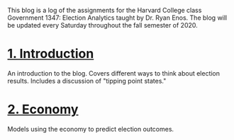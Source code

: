 This blog is a log of the assignments for the Harvard College class Government 1347: Election Analytics taught by Dr. Ryan Enos. The blog will be updated every Saturday throughout the fall semester of 2020. 

# [1. Introduction](Posts/Introduction.md)
An introduction to the blog. Covers different ways to think about election results. Includes a discussion of "tipping point states."

# [2. Economy](Posts/Economy_post.md)
Models using the economy to predict election outcomes. 



